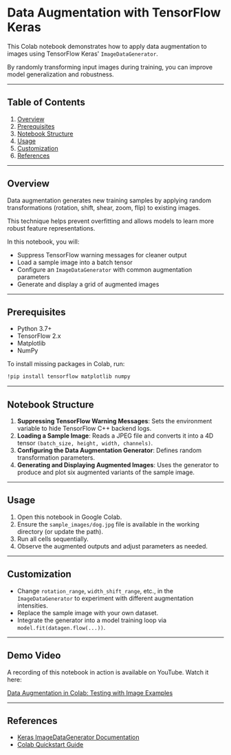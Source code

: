 # Data Augmentation with TensorFlow Keras

This Colab notebook demonstrates how to apply data augmentation to images using TensorFlow Keras' `ImageDataGenerator`. 

By randomly transforming input images during training, you can improve model generalization and robustness.

---

## Table of Contents
1. [Overview](#overview)
2. [Prerequisites](#prerequisites)
3. [Notebook Structure](#notebook-structure)
4. [Usage](#usage)
5. [Customization](#customization)
6. [References](#references)

---

## Overview
Data augmentation generates new training samples by applying random transformations (rotation, shift, shear, zoom, flip) to existing images. 

This technique helps prevent overfitting and allows models to learn more robust feature representations.

In this notebook, you will:
- Suppress TensorFlow warning messages for cleaner output
- Load a sample image into a batch tensor
- Configure an `ImageDataGenerator` with common augmentation parameters
- Generate and display a grid of augmented images

---

## Prerequisites
- Python 3.7+
- TensorFlow 2.x
- Matplotlib
- NumPy

To install missing packages in Colab, run:
```bash
!pip install tensorflow matplotlib numpy
```

---

## Notebook Structure

1. **Suppressing TensorFlow Warning Messages**: Sets the environment variable to hide TensorFlow C++ backend logs.
2. **Loading a Sample Image**: Reads a JPEG file and converts it into a 4D tensor `(batch_size, height, width, channels)`.
3. **Configuring the Data Augmentation Generator**: Defines random transformation parameters.
4. **Generating and Displaying Augmented Images**: Uses the generator to produce and plot six augmented variants of the sample image.

---

## Usage
1. Open this notebook in Google Colab.
2. Ensure the `sample_images/dog.jpg` file is available in the working directory (or update the path).
3. Run all cells sequentially.
4. Observe the augmented outputs and adjust parameters as needed.

---

## Customization
- Change `rotation_range`, `width_shift_range`, etc., in the `ImageDataGenerator` to experiment with different augmentation intensities.
- Replace the sample image with your own dataset.
- Integrate the generator into a model training loop via `model.fit(datagen.flow(...))`.

---

## Demo Video

A recording of this notebook in action is available on YouTube. Watch it here:

[Data Augmentation in Colab: Testing with Image Examples](https://youtu.be/id)

---

## References
- [Keras ImageDataGenerator Documentation](https://www.tensorflow.org/api_docs/python/tf/keras/preprocessing/image/ImageDataGenerator)
- [Colab Quickstart Guide](https://colab.research.google.com/notebooks/intro.ipynb)

